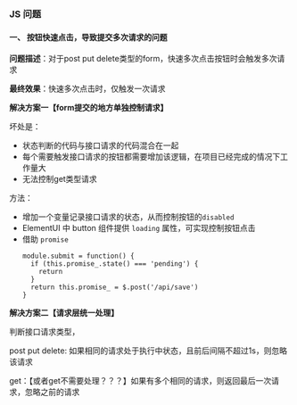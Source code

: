 ### JS 问题
#### 一、 按钮快速点击，导致提交多次请求的问题
**问题描述**：对于post put delete类型的form，快速多次点击按钮时会触发多次请求

**最终效果**：快速多次点击时，仅触发一次请求

**解决方案一【form提交的地方单独控制请求】**

坏处是：
- 状态判断的代码与接口请求的代码混合在一起
- 每个需要触发接口请求的按钮都需要增加该逻辑，在项目已经完成的情况下工作量大
- 无法控制get类型请求

方法：

- 增加一个变量记录接口请求的状态，从而控制按钮的`disabled`
- ElementUI 中 button 组件提供 `loading` 属性，可实现控制按钮点击
- 借助 `promise`
  ```
  module.submit = function() {
    if (this.promise_.state() === 'pending') {
      return
    }
    return this.promise_ = $.post('/api/save')
  }
  ```

**解决方案二【请求层统一处理】**

判断接口请求类型，

post put delete: 如果相同的请求处于执行中状态，且前后间隔不超过1s，则忽略该请求

get：【或者get不需要处理？？？】如果有多个相同的请求，则返回最后一次请求，忽略之前的请求
